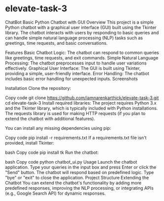 # elevate-task-3
ChatBot
Basic Python Chatbot with GUI
Overview
This project is a simple Python chatbot with a graphical user interface (GUI) built using the Tkinter library. The chatbot interacts with users by responding to basic queries and can handle simple natural language processing (NLP) tasks such as greetings, time requests, and basic conversations.

Features
Basic Chatbot Logic: The chatbot can respond to common queries like greetings, time requests, and exit commands.
Simple Natural Language Processing: The chatbot preprocesses input to handle user variations effectively.
Graphical User Interface: The GUI is built using Tkinter, providing a simple, user-friendly interface.
Error Handling: The chatbot includes basic error handling for unexpected inputs.
Screenshots

Installation
Clone the repository:

Copy code
git clone https://github.com/iamnarenkarthick/elevate-task-3.git
cd elevate-task-3
Install required libraries:
The project requires Python 3.x and the Tkinter library, which is typically included with Python installations. The requests library is used for making HTTP requests (if you plan to extend the chatbot with additional features).

You can install any missing dependencies using pip:

Copy code
pip install -r requirements.txt
If a requirements.txt file isn't provided, install Tkinter:

bash
Copy code
pip install tk
Run the chatbot:

bash
Copy code
python chatbot_ui.py
Usage
Launch the chatbot application.
Type your queries in the input box and press Enter or click the "Send" button.
The chatbot will respond based on predefined logic.
Type "bye" or "exit" to close the application.
Project Structure
Extending the Chatbot
You can extend the chatbot's functionality by adding more predefined responses, improving the NLP processing, or integrating APIs (e.g., Google Search API) for dynamic responses.
